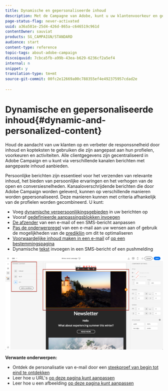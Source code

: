 ```yaml
---
title: Dynamische en gepersonaliseerde inhoud
description: Met de Campagne van Adobe, kunt u uw klantenvoorkeur en gegevens gebruiken om gepersonaliseerde campagnes via e-mail, SMS, dupbericht, InApp berichten, of directe post tot stand te brengen.
page-status-flag: never-activated
uuid: a36a581e-25d4-426d-865a-c646519c961d
contentOwner: sauviat
products: SG_CAMPAIGN/STANDARD
audience: start
content-type: reference
topic-tags: about-adobe-campaign
discoiquuid: 7cbca5fb-a99b-43ea-b629-6236cf2a5ef4
internal: n
snippet: y
translation-type: tm+mt
source-git-commit: 00fc2e12669a00c788355ef4e492375957cdad2e

---
```



# Dynamische en gepersonaliseerde inhoud{#dynamic-and-personalized-content}

Houd de aandacht van uw klanten op en verbeter de responssnelheid door inhoud en kopteksten te gebruiken die zijn aangepast aan hun profielen, voorkeuren en activiteiten. Alle clientgegevens zijn gecentraliseerd in Adobe Campaign en u kunt via verschillende kanalen berichten met aangepaste inhoud aanbieden.

Persoonlijke berichten zijn essentieel voor het verzenden van relevante inhoud, het bieden van persoonlijke ervaringen en het verhogen van de open en conversiesnelheden. Kanaaloverschrijdende berichten die door Adobe Campaign worden geleverd, kunnen op verschillende manieren worden gepersonaliseerd. Deze manieren kunnen met criteria afhankelijk van de profielen worden gecombineerd. U kunt:

* Voeg [dynamische verpersoonlijkingsgebieden](../../designing/using/personalization.md#inserting-a-personalization-field) in uw berichten op
* Vooraf [gedefinieerde aanpassingsblokken invoegen](../../designing/using/personalization.md#adding-a-content-block)
* [De afzender](../../designing/using/subject-line.md) van een e-mail of een SMS-bericht aanpassen
* [Pas de onderwerpregel](../../designing/using/subject-line.md) van een e-mail aan uw wensen aan of gebruik de mogelijkheden van de [prediklijn](../../designing/using/subject-line.md#predictive-subject-line) om dit te optimaliseren
* [Voorwaardelijke inhoud maken in een e-mail](../../designing/using/personalization.md#defining-dynamic-content-in-an-email) of [op een bestemmingspagina](../../channels/using/designing-a-landing-page.md#defining-dynamic-content-in-a-landing-page)
* Dynamische [tekst](../../channels/using/defining-dynamic-text.md) invoegen in een SMS-bericht of een pushmelding

![](assets/delivery_content_43.png)

**Verwante onderwerpen:**

* Ontdek de personalisatie van e-mail door een [steekproef van begin tot eind te ontdekken](../../designing/using/personalization.md#example-email-personalization)
* Leer hoe u URL&#39;s [op deze pagina kunt aanpassen](../../designing/using/personalization.md#personalizing-urls)
* Leer hoe u een afbeelding [op deze pagina kunt aanpassen](../../designing/using/personalization.md#personalizing-an-image-source)

